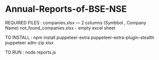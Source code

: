 # Annual-Reports-of-BSE-NSE

REQUIRED FILES :
companies.xlsx — 2 columns (Symbbol , Company Name)
not_found_companies.xlsx - empty excel sheet

TO INSTALL : 
npm install puppeteer-extra puppeteer-extra-plugin-stealth puppeteer adm-zip xlsx

TO RUN  :
node reports.js

